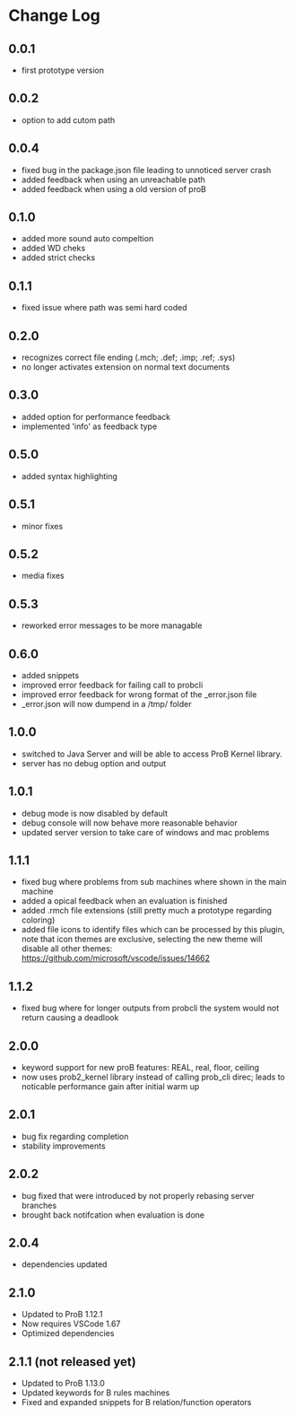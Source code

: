 # Change Log


## 0.0.1

- first prototype version


## 0.0.2

- option to add cutom path


## 0.0.4

- fixed bug in the package.json file leading to unnoticed server crash
- added feedback when using an unreachable path
- added feedback when using a old version of proB


## 0.1.0

- added more sound auto compeltion
- added WD cheks
- added strict checks


## 0.1.1

- fixed issue where path was semi hard coded



## 0.2.0

- recognizes correct file ending (.mch; .def; .imp; .ref; .sys)
- no longer activates extension on normal text documents


## 0.3.0

- added option for performance feedback
- implemented 'info' as feedback type


## 0.5.0

- added syntax highlighting

## 0.5.1

- minor fixes

## 0.5.2

- media fixes


## 0.5.3

- reworked error messages to be more managable


## 0.6.0

- added snippets
- improved error feedback for failing call to probcli
- improved error feedback for wrong format of the _error.json file
- _error.json will now dumpend in a /tmp/ folder


## 1.0.0

- switched to Java Server and will be able to access ProB Kernel library.
- server has no debug option and output



## 1.0.1

- debug mode is now disabled by default
- debug console will now behave more reasonable behavior
- updated server version to take care of windows and mac problems

## 1.1.1

- fixed bug where problems from sub machines where shown in the main machine
- added a opical feedback when an evaluation is finished
- added .rmch file extensions (still pretty much a prototype regarding coloring)
- added file icons to identify files which can be processed by this plugin, note that icon themes are exclusive, selecting the new theme will disable all other themes: https://github.com/microsoft/vscode/issues/14662

## 1.1.2

- fixed bug where for longer outputs from probcli the system would not return causing a deadlook


## 2.0.0

- keyword support for new proB features: REAL, real, floor, ceiling
- now uses prob2_kernel library instead of calling prob_cli direc; leads to noticable performance gain after initial warm up


## 2.0.1

- bug fix regarding completion
- stability improvements


## 2.0.2

- bug fixed that were introduced by not properly rebasing server branches
- brought back notifcation when evaluation is done

## 2.0.4

- dependencies updated

## 2.1.0

- Updated to ProB 1.12.1
- Now requires VSCode 1.67
- Optimized dependencies

## 2.1.1 (not released yet)

- Updated to ProB 1.13.0
- Updated keywords for B rules machines
- Fixed and expanded snippets for B relation/function operators